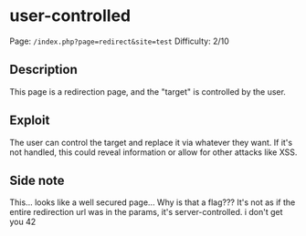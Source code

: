 # user-controlled

Page: `/index.php?page=redirect&site=test`
Difficulty: 2/10

## Description

This page is a redirection page, and the "target" is controlled by the user.

## Exploit

The user can control the target and replace it via whatever they want. If it's not handled, this could reveal information or allow for other attacks like XSS.

## Side note

This... looks like a well secured page... Why is that a flag??? It's not as if the entire redirection url was in the params, it's server-controlled. i don't get you 42
